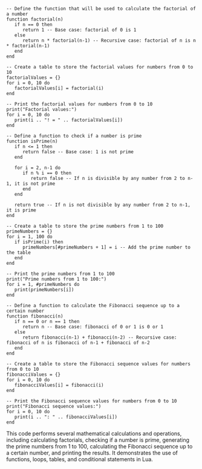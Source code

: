 ```
-- Define the function that will be used to calculate the factorial of a number
function factorial(n)
   if n == 0 then
      return 1 -- Base case: factorial of 0 is 1
   else
      return n * factorial(n-1) -- Recursive case: factorial of n is n * factorial(n-1)
   end
end

-- Create a table to store the factorial values for numbers from 0 to 10
factorialValues = {}
for i = 0, 10 do
   factorialValues[i] = factorial(i)
end

-- Print the factorial values for numbers from 0 to 10
print("Factorial values:")
for i = 0, 10 do
   print(i .. "! = " .. factorialValues[i])
end

-- Define a function to check if a number is prime
function isPrime(n)
   if n <= 1 then
      return false -- Base case: 1 is not prime
   end

   for i = 2, n-1 do
      if n % i == 0 then
         return false -- If n is divisible by any number from 2 to n-1, it is not prime
      end
   end

   return true -- If n is not divisible by any number from 2 to n-1, it is prime
end

-- Create a table to store the prime numbers from 1 to 100
primeNumbers = {}
for i = 1, 100 do
   if isPrime(i) then
      primeNumbers[#primeNumbers + 1] = i -- Add the prime number to the table
   end
end

-- Print the prime numbers from 1 to 100
print("Prime numbers from 1 to 100:")
for i = 1, #primeNumbers do
   print(primeNumbers[i])
end

-- Define a function to calculate the Fibonacci sequence up to a certain number
function fibonacci(n)
   if n == 0 or n == 1 then
      return n -- Base case: fibonacci of 0 or 1 is 0 or 1
   else
      return fibonacci(n-1) + fibonacci(n-2) -- Recursive case: fibonacci of n is fibonacci of n-1 + fibonacci of n-2
   end
end

-- Create a table to store the Fibonacci sequence values for numbers from 0 to 10
fibonacciValues = {}
for i = 0, 10 do
   fibonacciValues[i] = fibonacci(i)
end

-- Print the Fibonacci sequence values for numbers from 0 to 10
print("Fibonacci sequence values:")
for i = 0, 10 do
   print(i .. ": " .. fibonacciValues[i])
end
```

This code performs several mathematical calculations and operations, including calculating factorials, checking if a number is prime, generating the prime numbers from 1 to 100, calculating the Fibonacci sequence up to a certain number, and printing the results. It demonstrates the use of functions, loops, tables, and conditional statements in Lua.